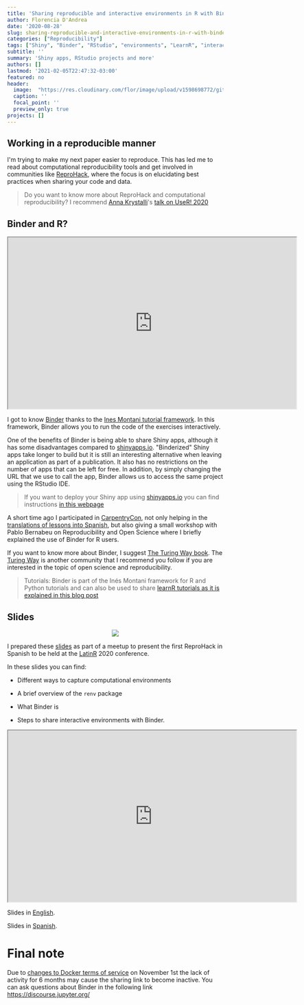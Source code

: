 ```yaml
---
title: 'Sharing reproducible and interactive environments in R with Binder'
author: Florencia D'Andrea
date: '2020-08-28'
slug: sharing-reproducible-and-interactive-environments-in-r-with-binder.en-us
categories: ["Reproducibility"]
tags: ["Shiny", "Binder", "RStudio", "environments", "LearnR", "interactive", "LatinR", "ReproHack"]
subtitle: ''
summary: 'Shiny apps, RStudio projects and more'
authors: []
lastmod: '2021-02-05T22:47:32-03:00'
featured: no
header:
  image:  "https://res.cloudinary.com/flor/image/upload/v1598698772/github_squares_c9trzb.png"
  caption: ''
  focal_point: ''
  preview_only: true
projects: []
---
```


## Working in a reproducible manner

I'm trying to make my next paper easier to reproduce.
This has led me to read about computational reproducibility tools and get involved in communities like [ReproHack](https://twitter.com/ReproHack), where the focus is on elucidating best practices when sharing your code and data.

> Do you want to know more about ReproHack and computational reproducibility? I recommend [Anna Krystalli](https://twitter.com/annakrystalli)'s [talk on UseR! 2020](https://www.youtube.com/watch?v=KHMW8fV2NXo) 

## Binder and R?


<iframe src="https://flor14.github.io/reproducibility_slides_en/binder_reproducible_environments.html#16" width="672" height="400px"></iframe>

I got to know [Binder](https://mybinder.readthedocs.io/en/latest/faq.html) thanks to the [Ines Montani tutorial framework](https://github.com/ines/course-starter-r). In this framework, Binder allows you to run the code of the exercises interactively. 

One of the benefits of Binder is being able to share Shiny apps, although it has some disadvantages compared to [shinyapps.io](shinyapps.io). "Binderized" Shiny apps take longer to build but it is still an interesting alternative when leaving an application as part of a publication. It also has no restrictions on the number of apps that can be left for free. In addition, by simply changing the URL that we use to call the app, Binder allows us to access the same project using the RStudio IDE.

> If you want to deploy your Shiny app using [shinyapps.io](shinyapps.io) you can find instructions [in this webpage](https://shiny.rstudio.com/articles/shinyapps.html#:~:text=Shinyapps.io%20is%20a%20platform,such%20as%20the%20RStudio%20IDE)


A short time ago I participated in [CarpentryCon](https://carpentrycon.org/), not only helping in the [translations of lessons into Spanish](https://carpentries.org/blog/2020/08/Hablamos/), but also giving a small workshop with Pablo Bernabeu on Reproducibility and Open Science where I briefly explained the use of Binder for R users.

If you want to know more about Binder, I suggest [The Turing Way book](https://the-turing-way.netlify.app/welcome). The [Turing Way](https://twitter.com/turingway) is another community that I recommend you follow if you are interested in the topic of open science and reproducibility.

> Tutorials: Binder is part of the Inés Montani framework for R and Python tutorials and can also be used to share [learnR tutorials as it is explained in this blog post](https://syoh.org/learnr-tutorial/)


## Slides

<center>

![](https://res.cloudinary.com/flor/image/upload/c_scale,w_460/v1599145015/charlaR_con_R_3_paoy3a.png)

</center>

I prepared these [slides](https://flor14.github.io/reproducibility_slides_en/binder_reproducible_environments.html#1) as part of a meetup to present the first ReproHack in Spanish to be held at the [LatinR](https://latin-r.com/en) 2020 conference.

In these slides you can find:

* Different ways to capture computational environments 

* A brief overview of the `renv` package

* What Binder is

* Steps to share interactive environments with Binder.


<iframe src="https://flor14.github.io/reproducibility_slides_en/binder_reproducible_environments.html#21" width="672" height="400px"></iframe>

Slides in [English](https://flor14.github.io/reproducibility_slides_en/binder_reproducible_environments.html#1).

Slides in [Spanish](https://flor14.github.io/r_de_reproducibilidad/r_de_reproducibilidad.html#1).

# Final note

Due to [changes to Docker terms of service](https://www.docker.com/blog/scaling-docker-to-serve-millions-more-developers-network-egress/) on November 1st the lack of activity for 6 months may cause the sharing link to become inactive.
You can ask questions about Binder in the following link https://discourse.jupyter.org/


